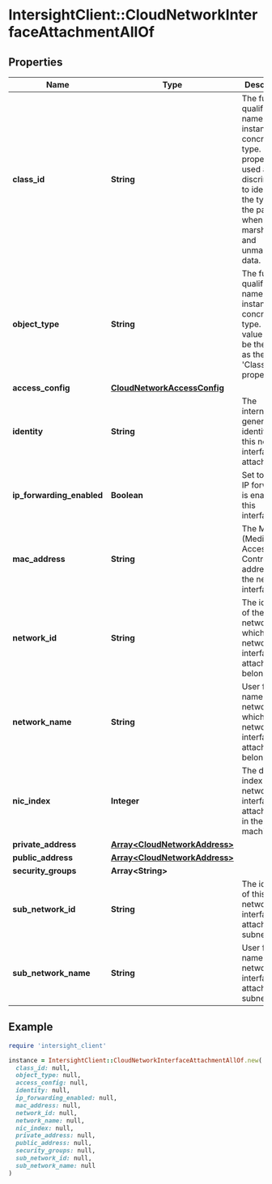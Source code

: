 # IntersightClient::CloudNetworkInterfaceAttachmentAllOf

## Properties

| Name | Type | Description | Notes |
| ---- | ---- | ----------- | ----- |
| **class_id** | **String** | The fully-qualified name of the instantiated, concrete type. This property is used as a discriminator to identify the type of the payload when marshaling and unmarshaling data. | [default to &#39;cloud.NetworkInterfaceAttachment&#39;] |
| **object_type** | **String** | The fully-qualified name of the instantiated, concrete type. The value should be the same as the &#39;ClassId&#39; property. | [default to &#39;cloud.NetworkInterfaceAttachment&#39;] |
| **access_config** | [**CloudNetworkAccessConfig**](CloudNetworkAccessConfig.md) |  | [optional] |
| **identity** | **String** | The internally generated identity of this network interface attachment. | [optional][readonly] |
| **ip_forwarding_enabled** | **Boolean** | Set to true, if IP forwarding is enabled on this interface. | [optional][readonly] |
| **mac_address** | **String** | The MAC (Media Access Control) address of the network interface. | [optional][readonly] |
| **network_id** | **String** | The identity of the network to which this network interface attachment belongs. | [optional][readonly] |
| **network_name** | **String** | User friendly name of the network to which this network interface attachment belongs. | [optional][readonly] |
| **nic_index** | **Integer** | The device index of the network interface attachment in the virtual machine. | [optional][readonly] |
| **private_address** | [**Array&lt;CloudNetworkAddress&gt;**](CloudNetworkAddress.md) |  | [optional] |
| **public_address** | [**Array&lt;CloudNetworkAddress&gt;**](CloudNetworkAddress.md) |  | [optional] |
| **security_groups** | **Array&lt;String&gt;** |  | [optional] |
| **sub_network_id** | **String** | The identity of this network interface attachment&#39;s subnet. | [optional][readonly] |
| **sub_network_name** | **String** | User friendly name of this network interface attachment&#39;s subnet. | [optional][readonly] |

## Example

```ruby
require 'intersight_client'

instance = IntersightClient::CloudNetworkInterfaceAttachmentAllOf.new(
  class_id: null,
  object_type: null,
  access_config: null,
  identity: null,
  ip_forwarding_enabled: null,
  mac_address: null,
  network_id: null,
  network_name: null,
  nic_index: null,
  private_address: null,
  public_address: null,
  security_groups: null,
  sub_network_id: null,
  sub_network_name: null
)
```

